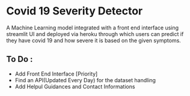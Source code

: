 # Covid 19 Severity Detector
A Machine Learning model integrated with a front end interface using streamlit UI and deployed via heroku through which users can predict if they have covid 19 and how severe it is based on the given symptoms. 

## To Do :
* Add Front End Interface [Priority] 
* Find an API(Updated Every Day) for the dataset handling 
* Add Helpul Guidances and Contact Informations
